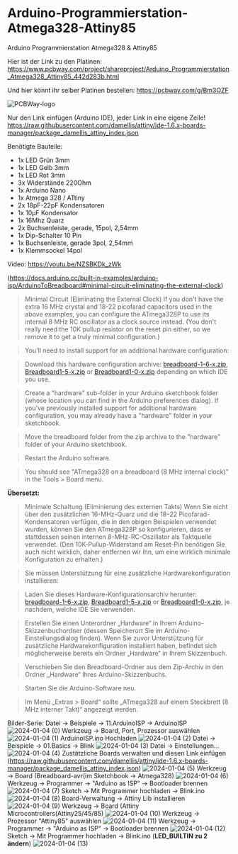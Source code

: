 # Arduino-Programmierstation-Atmega328-Attiny85
Arduino Programmierstation Atmega328 &amp; Attiny85

Hier ist der Link zu den Platinen: https://www.pcbway.com/project/shareproject/Arduino_Programmierstation_Atmega328_Attiny85_442d283b.html

Und hier könnt ihr selber Platinen bestellen: https://pcbway.com/g/Bm3OZF

![PCBWay-logo](https://github.com/Linu-Tec/Arduino-Programmierstation-Atmega328-Attiny85/assets/70856050/44f13653-726e-4d82-9f55-a3f83fe6b401)




Nur den Link einfügen (Arduino IDE), jeder Link in eine eigene Zeile!
https://raw.githubusercontent.com/damellis/attiny/ide-1.6.x-boards-manager/package_damellis_attiny_index.json


Benötigte Bauteile:
- 1x LED Grün 3mm
- 1x LED Gelb 3mm
- 1x LED Rot 3mm
- 3x Widerstände 220Ohm
- 1x Arduino Nano
- 1x Atmega 328 / ATtiny
- 2x 18pF-22pF Kondensatoren
- 1x 10μF Kondensator
- 1x 16Mhz Quarz
- 2x Buchsenleiste, gerade, 15pol, 2,54mm
- 1x Dip-Schalter 10 Pin
- 1x Buchsenleiste, gerade 3pol, 2,54mm
- 1x Klemmsockel 14pol


Video:
https://youtu.be/NZSBKDk_zWk


(https://docs.arduino.cc/built-in-examples/arduino-isp/ArduinoToBreadboard#minimal-circuit-eliminating-the-external-clock)

>Minimal Circuit (Eliminating the External Clock)
If you don't have the extra 16 MHz crystal and 18-22 picofarad capacitors used in the above examples, you can configure the ATmega328P to use its internal 8 MHz RC oscillator as a clock source instead. (You don't really need the 10K pullup resistor on the reset pin either, so we remove it to get a truly minimal configuration.)

>You'll need to install support for an additional hardware configuration:

>Download this hardware configuration archive: [breadboard-1-6-x.zip](https://www.arduino.cc/en/uploads/Tutorial/breadboard-1-6-x.zip?_gl=1*dxfyj7*_ga*Mzc0NzQ1OTUuMTY4NDAwODAxMQ..*_ga_NEXN8H46L5*MTcwNDM4ODc2NC43My4xLjE3MDQzODk0MzAuMC4wLjA.*_fplc*ejdjNHhKQzQyWmRZcmcybCUyRkpJZHB0YkY1aVdNbmx1eTZHY2NJaHo5SFJxc0hhMzd5c1BqcFZ2WFRXbHA4Y282bjlJaE5ZVVo0UGJFdXFpVmJGVzNJS2w1T1lQQ0ZMeGxQRm94dU9NZXVsOTBIVUdORFRtSlJoVWduSW1yTXclM0QlM0Q.), [Breadboard1-5-x.zip](https://www.arduino.cc/en/uploads/Tutorial/Breadboard1-5-x.zip?_gl=1*dxfyj7*_ga*Mzc0NzQ1OTUuMTY4NDAwODAxMQ..*_ga_NEXN8H46L5*MTcwNDM4ODc2NC43My4xLjE3MDQzODk0MzAuMC4wLjA.*_fplc*ejdjNHhKQzQyWmRZcmcybCUyRkpJZHB0YkY1aVdNbmx1eTZHY2NJaHo5SFJxc0hhMzd5c1BqcFZ2WFRXbHA4Y282bjlJaE5ZVVo0UGJFdXFpVmJGVzNJS2w1T1lQQ0ZMeGxQRm94dU9NZXVsOTBIVUdORFRtSlJoVWduSW1yTXclM0QlM0Q.) or [Breadboard1-0-x.zip](https://www.arduino.cc/en/uploads/Tutorial/Breadboard1-0-x.zip?_gl=1*957kp5*_ga*Mzc0NzQ1OTUuMTY4NDAwODAxMQ..*_ga_NEXN8H46L5*MTcwNDM4ODc2NC43My4xLjE3MDQzODk0MzAuMC4wLjA.*_fplc*ejdjNHhKQzQyWmRZcmcybCUyRkpJZHB0YkY1aVdNbmx1eTZHY2NJaHo5SFJxc0hhMzd5c1BqcFZ2WFRXbHA4Y282bjlJaE5ZVVo0UGJFdXFpVmJGVzNJS2w1T1lQQ0ZMeGxQRm94dU9NZXVsOTBIVUdORFRtSlJoVWduSW1yTXclM0QlM0Q.) depending on which IDE you use.

>Create a "hardware" sub-folder in your Arduino sketchbook folder (whose location you can find in the Arduino preferences dialog). If you've previously installed support for additional hardware configuration, you may already have a "hardware" folder in your sketchbook.

>Move the breadboard folder from the zip archive to the "hardware" folder of your Arduino sketchbook.

>Restart the Arduino software.

>You should see "ATmega328 on a breadboard (8 MHz internal clock)" in the Tools > Board menu.



**Übersetzt:**

>Minimale Schaltung (Eliminierung des externen Takts) Wenn Sie nicht über den zusätzlichen 16-MHz-Quarz und die 18–22 Picofarad-Kondensatoren verfügen, die in den obigen Beispielen verwendet wurden, können Sie den ATmega328P so konfigurieren, dass er stattdessen seinen internen 8-MHz-RC-Oszillator als Taktquelle verwendet. (Den 10K-Pullup-Widerstand am Reset-Pin benötigen Sie auch nicht wirklich, daher entfernen wir ihn, um eine wirklich minimale Konfiguration zu erhalten.)

>Sie müssen Unterstützung für eine zusätzliche Hardwarekonfiguration installieren:

>Laden Sie dieses Hardware-Konfigurationsarchiv herunter: [breadboard-1-6-x.zip](https://www.arduino.cc/en/uploads/Tutorial/breadboard-1-6-x.zip?_gl=1*dxfyj7*_ga*Mzc0NzQ1OTUuMTY4NDAwODAxMQ..*_ga_NEXN8H46L5*MTcwNDM4ODc2NC43My4xLjE3MDQzODk0MzAuMC4wLjA.*_fplc*ejdjNHhKQzQyWmRZcmcybCUyRkpJZHB0YkY1aVdNbmx1eTZHY2NJaHo5SFJxc0hhMzd5c1BqcFZ2WFRXbHA4Y282bjlJaE5ZVVo0UGJFdXFpVmJGVzNJS2w1T1lQQ0ZMeGxQRm94dU9NZXVsOTBIVUdORFRtSlJoVWduSW1yTXclM0QlM0Q.), [Breadboard1-5-x.zip](https://www.arduino.cc/en/uploads/Tutorial/Breadboard1-5-x.zip?_gl=1*dxfyj7*_ga*Mzc0NzQ1OTUuMTY4NDAwODAxMQ..*_ga_NEXN8H46L5*MTcwNDM4ODc2NC43My4xLjE3MDQzODk0MzAuMC4wLjA.*_fplc*ejdjNHhKQzQyWmRZcmcybCUyRkpJZHB0YkY1aVdNbmx1eTZHY2NJaHo5SFJxc0hhMzd5c1BqcFZ2WFRXbHA4Y282bjlJaE5ZVVo0UGJFdXFpVmJGVzNJS2w1T1lQQ0ZMeGxQRm94dU9NZXVsOTBIVUdORFRtSlJoVWduSW1yTXclM0QlM0Q.) or [Breadboard1-0-x.zip](https://www.arduino.cc/en/uploads/Tutorial/Breadboard1-0-x.zip?_gl=1*957kp5*_ga*Mzc0NzQ1OTUuMTY4NDAwODAxMQ..*_ga_NEXN8H46L5*MTcwNDM4ODc2NC43My4xLjE3MDQzODk0MzAuMC4wLjA.*_fplc*ejdjNHhKQzQyWmRZcmcybCUyRkpJZHB0YkY1aVdNbmx1eTZHY2NJaHo5SFJxc0hhMzd5c1BqcFZ2WFRXbHA4Y282bjlJaE5ZVVo0UGJFdXFpVmJGVzNJS2w1T1lQQ0ZMeGxQRm94dU9NZXVsOTBIVUdORFRtSlJoVWduSW1yTXclM0QlM0Q.), je nachdem, welche IDE Sie verwenden.

>Erstellen Sie einen Unterordner „Hardware“ in Ihrem Arduino-Skizzenbuchordner (dessen Speicherort Sie im Arduino-Einstellungsdialog finden). Wenn Sie zuvor Unterstützung für zusätzliche Hardwarekonfiguration installiert haben, befindet sich möglicherweise bereits ein Ordner „Hardware“ in Ihrem Skizzenbuch.

>Verschieben Sie den Breadboard-Ordner aus dem Zip-Archiv in den Ordner „Hardware“ Ihres Arduino-Skizzenbuchs.

>Starten Sie die Arduino-Software neu.

>Im Menü „Extras > Board“ sollte „ATmega328 auf einem Steckbrett (8 MHz interner Takt)“ angezeigt werden.


Bilder-Serie:
Datei -> Beispiele -> 11.ArduinoISP -> ArduinoISP
![2024-01-04 (0)](https://github.com/Linu-Tec/Arduino-Programmierstation-Atmega328-Attiny85/assets/70856050/ca91dd7a-0dbb-415c-b411-43cbed14db0a)
Werkzeug -> Board, Port, Prozessor auswählen
![2024-01-04 (1)](https://github.com/Linu-Tec/Arduino-Programmierstation-Atmega328-Attiny85/assets/70856050/e9f1290d-f413-404e-a7cd-5e4691cd05ea)
ArduinoISP.ino Hochladen
![2024-01-04 (2)](https://github.com/Linu-Tec/Arduino-Programmierstation-Atmega328-Attiny85/assets/70856050/87c9d4a5-7c1a-4541-8ab0-5d612ecbe7e2)
Datei -> Beispiele -> 01.Basics -> Blink
![2024-01-04 (3)](https://github.com/Linu-Tec/Arduino-Programmierstation-Atmega328-Attiny85/assets/70856050/4ce966e7-80a0-4e38-abe7-8c73e9dc87d5)
Datei -> Einstellungen...
![2024-01-04 (4)](https://github.com/Linu-Tec/Arduino-Programmierstation-Atmega328-Attiny85/assets/70856050/542408b0-12ba-47bc-814f-f52480b49687)
Zustätzliche Boards verwalten und diesen Link einfügen (https://raw.githubusercontent.com/damellis/attiny/ide-1.6.x-boards-manager/package_damellis_attiny_index.json)
![2024-01-04 (5)](https://github.com/Linu-Tec/Arduino-Programmierstation-Atmega328-Attiny85/assets/70856050/8c0775f4-21b3-414b-a164-e7edbec751a8)
Werkzeug -> Board (Breadboard-avr(im Sketchbook -> Atmega328)
![2024-01-04 (6)](https://github.com/Linu-Tec/Arduino-Programmierstation-Atmega328-Attiny85/assets/70856050/eec29df4-d782-44f4-9591-624b668f9aa9)
Werkzeug -> Programmer -> "Arduino as ISP" -> Bootloader brennen
![2024-01-04 (7)](https://github.com/Linu-Tec/Arduino-Programmierstation-Atmega328-Attiny85/assets/70856050/509a6f9a-9562-4b93-9c56-a7455b826ab2)
Sketch -> Mit Programmer hochladen -> Blink.ino
![2024-01-04 (8)](https://github.com/Linu-Tec/Arduino-Programmierstation-Atmega328-Attiny85/assets/70856050/c0113971-dba2-45b8-96e9-60ab3e0b43fd)
Board-Verwaltung -> Attiny Lib installieren
![2024-01-04 (9)](https://github.com/Linu-Tec/Arduino-Programmierstation-Atmega328-Attiny85/assets/70856050/891139f6-da87-4ada-b799-c0704979d28e)
Werkzeug -> Board (Attiny Microcontrollers(Attiny25/45/85)
![2024-01-04 (10)](https://github.com/Linu-Tec/Arduino-Programmierstation-Atmega328-Attiny85/assets/70856050/49a88aef-e25e-4616-be3e-2fe6d8d58af0)
Werkzeug -> Prozessor "Attiny85" auswählen
![2024-01-04 (11)](https://github.com/Linu-Tec/Arduino-Programmierstation-Atmega328-Attiny85/assets/70856050/ff579d12-6d30-4b40-93c4-1cefe546a323)
Werkzeug -> Programmer -> "Arduino as ISP" -> Bootloader brennen
![2024-01-04 (12)](https://github.com/Linu-Tec/Arduino-Programmierstation-Atmega328-Attiny85/assets/70856050/59f9cfc6-ffbd-440a-8bed-f37f1441a0fb)
Sketch -> Mit Programmer hochladen -> Blink.ino (**LED_BUILTIN zu 2 ändern**)
![2024-01-04 (13)](https://github.com/Linu-Tec/Arduino-Programmierstation-Atmega328-Attiny85/assets/70856050/16295de9-3a66-4c11-b8a0-c2ae69d093d0)



